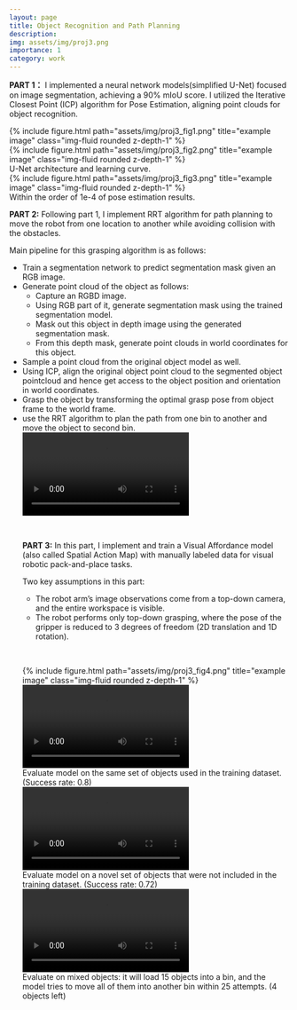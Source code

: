 ```yaml
---
layout: page
title: Object Recognition and Path Planning
description:
img: assets/img/proj3.png
importance: 1
category: work
---
```

**PART 1：**
I implemented a neural network models(simplified U-Net) focused on image segmentation, achieving a 90% mIoU score. I utilized the Iterative Closest Point (ICP) algorithm for Pose Estimation, aligning point clouds for object recognition. 

<div class="row justify-content-sm-center">
    <div class="col-sm-6 mt-3 mt-md-0">
        {% include figure.html path="assets/img/proj3_fig1.png" title="example image" class="img-fluid rounded z-depth-1" %}
    </div>
    <div class="col-sm-6 mt-3 mt-md-0">
        {% include figure.html path="assets/img/proj3_fig2.png" title="example image" class="img-fluid rounded z-depth-1" %}
    </div>
</div>
<div class="caption">
    U-Net architecture and learning curve.
</div>
<div class="row">
    <div class="col-sm mt-3 mt-md-0">
        {% include figure.html path="assets/img/proj3_fig3.png" title="example image" class="img-fluid rounded z-depth-1" %}
    </div>
</div>
<div class="caption">
    Within the order of 1e-4 of pose estimation results.
</div>

**PART 2:**
Following part 1, I implement RRT algorithm for path planning to move the robot from one location to another while avoiding collision with the obstacles. 

Main pipeline for this grasping algorithm is as follows:
<ul>
  <li>Train a segmentation network to predict segmentation mask given an RGB image.</li>
  <li>Generate point cloud of the object as follows:
    <ul>
      <li>Capture an RGBD image.</li>
      <li>Using RGB part of it, generate segmentation mask using the trained segmentation model.</li>
      <li>Mask out this object in depth image using the generated segmentation mask.</li>
      <li>From this depth mask, generate point clouds in world coordinates for this object.</li>
    </ul>
  <li>Sample a point cloud from the original object model as well.</li>
  <li>Using ICP, align the original object point cloud to the segmented object pointcloud and hence get access to the object position and orientation in world coordinates.</li>
  <li>Grasp the object by transforming the optimal grasp pose from object frame to the world frame.</li>
  <li>use the RRT algorithm to plan the path from one bin to another and move the object to second bin.</li>

<div class="row justify-content-sm-center align-items-center">
    <div class="col-sm-9 mt-3 mt-md-0">
        <video class="img-fluid rounded" controls>
            <source src="/assets/video/part4_recording.mp4" type="video/mp4">
            Your browser does not support the video tag.
        </video>
    </div>
</div>

<div class="row">
    <div class="col-sm-7 mt-3 mt-md-0">
        <p>&nbsp;</p> <!-- 空行 -->
        <p><strong>PART 3:</strong> In this part, I implement and train a Visual Affordance model (also called Spatial Action Map) with manually labeled data for visual robotic pack-and-place tasks.</p>
        <p>Two key assumptions in this part:</p>
        <ul>
            <li>The robot arm’s image observations come from a top-down camera, and the entire workspace is visible.</li>
            <li>The robot performs only top-down grasping, where the pose of the gripper is reduced to 3 degrees of freedom (2D translation and 1D rotation).</li>
        </ul>
    </div>
    <div class="col-sm-5 mt-3 mt-md-0">
        <p>&nbsp;</p> <!-- 空行 -->
        {% include figure.html path="assets/img/proj3_fig4.png" title="example image" class="img-fluid rounded z-depth-1" %}
    </div>
</div>

<div class="row justify-content-sm-center align-items-center">
    <div class="col-sm-12 mt-3 mt-md-0">
        <video class="img-fluid rounded" controls>
            <source src="/assets/video/proj_3a.mp4" type="video/mp4">
            Your browser does not support the video tag.
        </video>
    </div>
</div>
<div class="caption">
     Evaluate model on the same set of objects used in the training dataset. (Success rate: 0.8)
</div>

<div class="row justify-content-sm-center align-items-center">
    <div class="col-sm-12 mt-3 mt-md-0">
        <video class="img-fluid rounded" controls>
            <source src="/assets/video/proj_3b.mp4" type="video/mp4">
            Your browser does not support the video tag.
        </video>
    </div>
</div>
<div class="caption">
    Evaluate model on a novel set of objects that were not included in the training dataset. (Success rate: 0.72)
</div>

<div class="row justify-content-sm-center align-items-center">
    <div class="col-sm-12 mt-3 mt-md-0">
        <video class="img-fluid rounded" controls>
            <source src="/assets/video/proj_3c.mp4" type="video/mp4">
            Your browser does not support the video tag.
        </video>
    </div>
</div>
<div class="caption">
    Evaluate on mixed objects: it will load 15 objects into a bin, and the model tries to move all of them into another bin within 25 attempts. (4 objects left)
</div>